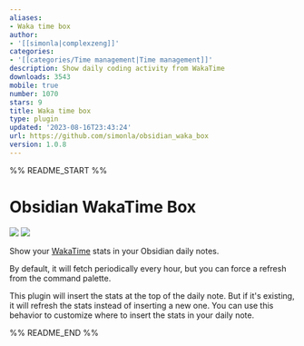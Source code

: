 ```yaml
---
aliases:
- Waka time box
author:
- '[[simonla|complexzeng]]'
categories:
- '[[categories/Time management|Time management]]'
description: Show daily coding activity from WakaTime
downloads: 3543
mobile: true
number: 1070
stars: 9
title: Waka time box
type: plugin
updated: '2023-08-16T23:43:24'
url: https://github.com/simonla/obsidian_waka_box
version: 1.0.8
---
```


%% README_START %%

# Obsidian WakaTime Box

![](./docs/screenshot.webp)
![](./docs/screenshot_2.webp)

Show your [WakaTime](https://wakatime.com/) stats in your Obsidian daily notes.

By default, it will fetch periodically every hour, but you can force a refresh from the command palette.

This plugin will insert the stats at the top of the daily note. But if it's existing, it will refresh the stats instead of inserting a new one. You can use this behavior to customize where to insert the stats in your daily note.


%% README_END %%